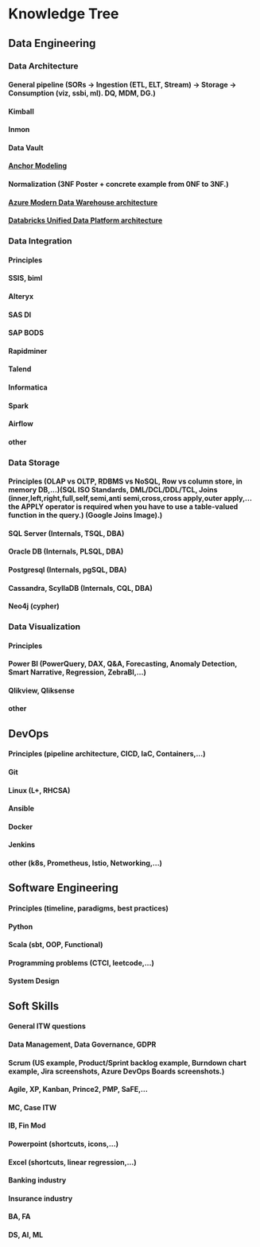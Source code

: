 # Knowledge Tree
## Data Engineering
### Data Architecture
#### General pipeline (SORs -> Ingestion (ETL, ELT, Stream) -> Storage -> Consumption (viz, ssbi, ml). DQ, MDM, DG.)
#### Kimball
#### Inmon
#### Data Vault
#### [Anchor Modeling](https://www.researchgate.net/publication/221268907_Anchor_Modeling)
#### Normalization (3NF Poster + concrete example from 0NF to 3NF.)
#### [Azure Modern Data Warehouse architecture](https://docs.microsoft.com/en-us/azure/architecture/solution-ideas/articles/modern-data-warehouse)
#### [Databricks Unified Data Platform architecture](https://databricks.com/product/data-lakehouse)
### Data Integration
#### Principles
#### SSIS, biml
#### Alteryx
#### SAS DI
#### SAP BODS
#### Rapidminer
#### Talend
#### Informatica
#### Spark
#### Airflow
#### other
### Data Storage
#### Principles (OLAP vs OLTP, RDBMS vs NoSQL, Row vs column store, in memory DB,...)(SQL ISO Standards, DML/DCL/DDL/TCL, Joins (inner,left,right,full,self,semi,anti semi,cross,cross apply,outer apply,... the APPLY operator is required when you have to use a table-valued function in the query.) (Google Joins Image).)
#### SQL Server (Internals, TSQL, DBA)
#### Oracle DB (Internals, PLSQL, DBA)
#### Postgresql (Internals, pgSQL, DBA)
#### Cassandra, ScyllaDB (Internals, CQL, DBA)
#### Neo4j (cypher)
### Data Visualization
#### Principles
#### Power BI (PowerQuery, DAX, Q&A, Forecasting, Anomaly Detection, Smart Narrative, Regression, ZebraBI,...)
#### Qlikview, Qliksense
#### other
## DevOps
#### Principles (pipeline architecture, CICD, IaC, Containers,...)
#### Git
#### Linux (L+, RHCSA)
#### Ansible
#### Docker
#### Jenkins
#### other (k8s, Prometheus, Istio, Networking,...)
## Software Engineering
#### Principles (timeline, paradigms, best practices)
#### Python
#### Scala (sbt, OOP, Functional)
#### Programming problems (CTCI, leetcode,...)
#### System Design
## Soft Skills
#### General ITW questions
#### Data Management, Data Governance, GDPR
#### Scrum (US example, Product/Sprint backlog example, Burndown chart example, Jira screenshots, Azure DevOps Boards screenshots.)
#### Agile, XP, Kanban, Prince2, PMP, SaFE,...
#### MC, Case ITW
#### IB, Fin Mod
#### Powerpoint (shortcuts, icons,...)
#### Excel (shortcuts, linear regression,...)
#### Banking industry
#### Insurance industry
#### BA, FA
#### DS, AI, ML
